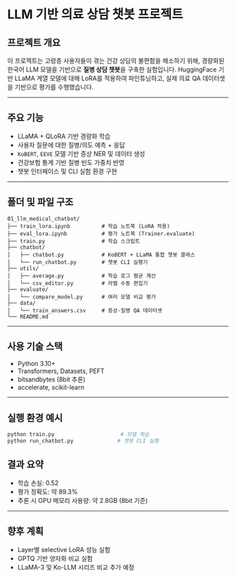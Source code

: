# LLM 기반 의료 상담 챗봇 프로젝트

## 프로젝트 개요

이 프로젝트는 고령층 사용자들이 겪는 건강 상담의 불편함을 해소하기 위해, 경량화된 한국어 LLM 모델을 기반으로 **질병 상담 챗봇**을 구축한 실험입니다. HuggingFace 기반 LLaMA 계열 모델에 대해 LoRA를 적용하여 파인튜닝하고, 실제 의료 QA 데이터셋을 기반으로 평가를 수행했습니다.

---

## 주요 기능

- LLaMA + QLoRA 기반 경량화 학습
- 사용자 질문에 대한 질병/의도 예측 + 응답
- `KoBERT`, `EEVE` 모델 기반 증상 NER 및 데이터 생성
- 건강보험 통계 기반 질병 빈도 가중치 반영
- 챗봇 인터페이스 및 CLI 실험 환경 구현

---

## 폴더 및 파일 구조

```
01_llm_medical_chatbot/
├── train_lora.ipynb          # 학습 노트북 (LoRA 적용)
├── eval_lora.ipynb           # 평가 노트북 (Trainer.evaluate)
├── train.py                  # 학습 스크립트
├── chatbot/
│   ├── chatbot.py            # KoBERT + LLaMA 통합 챗봇 클래스
│   └── run_chatbot.py        # 챗봇 CLI 실행기
├── utils/
│   ├── average.py            # 학습 로그 평균 계산
│   └── csv_editor.py         # 라벨 수동 편집기
├── evaluate/
│   └── compare_model.py      # 여러 모델 비교 평가
├── data/
│   └── train_answers.csv     # 증상-질병 QA 데이터셋
└── README.md
```

---

## 사용 기술 스택

- Python 3.10+
- Transformers, Datasets, PEFT
- bitsandbytes (8bit 추론)
- accelerate, scikit-learn

---

## 실행 환경 예시

```bash
python train.py                     # 모델 학습
python run_chatbot.py              # 챗봇 CLI 실행
```


## 결과 요약

- 학습 손실: 0.52
- 평가 정확도: 약 89.3%
- 추론 시 GPU 메모리 사용량: 약 2.8GB (8bit 기준)

---

## 향후 계획

- Layer별 selective LoRA 성능 실험
- GPTQ 기반 양자화 비교 실험
- LLaMA-3 및 Ko-LLM 시리즈 비교 추가 예정
